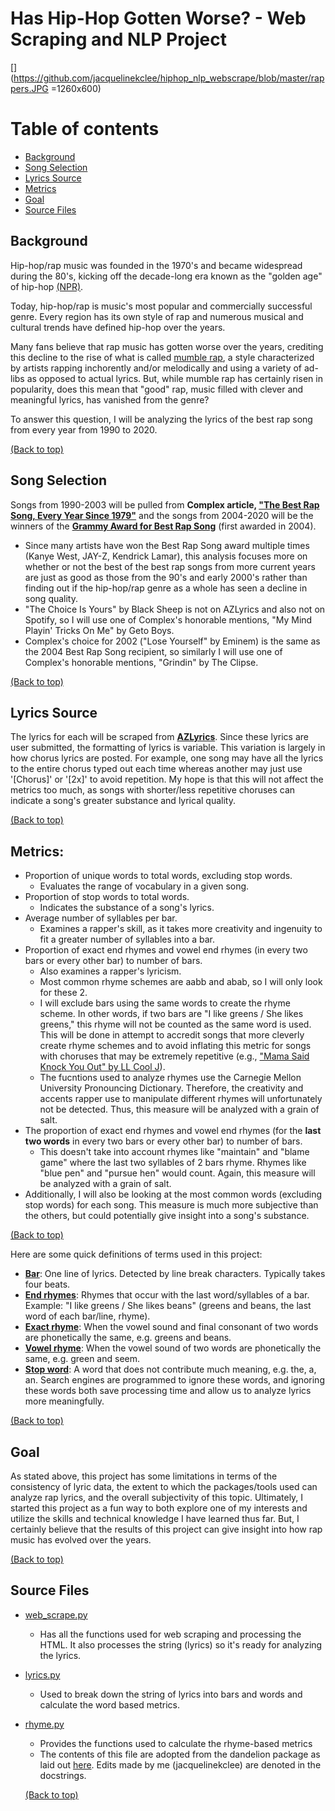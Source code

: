 # Has Hip-Hop Gotten Worse? - Web Scraping and NLP Project

[](https://github.com/jacquelinekclee/hiphop_nlp_webscrape/blob/master/rappers.JPG =1260x600)

# Table of contents

- [Background](#background)
- [Song Selection](#song-selection)
- [Lyrics Source](#lyrics-source)
- [Metrics](#metrics)
- [Goal](#goal)
- [Source Files](#source-files)

## Background
Hip-hop/rap music was founded in the 1970's and became widespread during the 80's, kicking off the decade-long era known as the "golden age" of hip-hop [(NPR)](https://www.npr.org/templates/story/story.php?storyId=7550286#:~:text=Rap%20as%20a%20genre%20began,generally%20interacting%20with%20the%20audience.).

Today, hip-hop/rap is music's most popular and commercially successful genre. Every region has its own style of rap and numerous musical and cultural trends have defined hip-hop over the years.

Many fans believe that rap music has gotten worse over the years, crediting this decline to the rise of what is called [mumble rap](https://www.cleveland.com/entertainment/2017/06/what_is_mumble_rap_25_essentia.html), a style characterized by artists rapping inchorently and/or melodically and using a variety of ad-libs as opposed to actual lyrics. But, while mumble rap has certainly risen in popularity, does this mean that "good" rap, music filled with clever and meaningful lyrics, has vanished from the genre? 

To answer this question, I will be analyzing the lyrics of the best rap song from every year from 1990 to 2020. 

[(Back to top)](#table-of-contents)

## Song Selection
Songs from 1990-2003 will be pulled from **Complex article, ["The Best Rap Song, Every Year Since 1979"](https://www.complex.com/music/best-rap-songs-since-1979/)** and the songs from 2004-2020 will be the winners of the **[Grammy Award for Best Rap Song](https://en.wikipedia.org/wiki/Grammy_Award_for_Best_Rap_Song#Recipients)** (first awarded in 2004).
* Since many artists have won the Best Rap Song award multiple times (Kanye West, JAY-Z, Kendrick Lamar), this analysis focuses more on whether or not the best of the best rap songs from more current years are just as good as those from the 90's and early 2000's rather than finding out if the hip-hop/rap genre as a whole has seen a decline in song quality.
* "The Choice Is Yours" by Black Sheep is not on AZLyrics and also not on Spotify, so I will use one of Complex's honorable mentions, "My Mind Playin' Tricks On Me" by Geto Boys.
* Complex's choice for 2002 ("Lose Yourself" by Eminem) is the same as the 2004 Best Rap Song recipient, so similarly I will use one of Complex's honorable mentions, "Grindin" by The Clipse.

[(Back to top)](#table-of-contents)

## Lyrics Source
The lyrics for each will be scraped from **[AZLyrics](https://www.azlyrics.com/)**. Since these lyrics are user submitted, the formatting of lyrics is variable. This variation is largely in how chorus lyrics are posted. For example, one song may have all the lyrics to the entire chorus typed out each time whereas another may just use '[Chorus]' or '[2x]' to avoid repetition. My hope is that this will not affect the metrics too much, as songs with shorter/less repetitive choruses can indicate a song's greater substance and lyrical quality.

[(Back to top)](#table-of-contents)

## Metrics:
* Proportion of unique words to total words, excluding stop words.
  * Evaluates the range of vocabulary in a given song.
* Proportion of stop words to total words.
  * Indicates the substance of a song's lyrics.
* Average number of syllables per bar.
  * Examines a rapper's skill, as it takes more creativity and ingenuity to fit a greater number of syllables into a bar.
* Proportion of exact end rhymes and vowel end rhymes (in every two bars or every other bar) to number of bars.
  * Also examines a rapper's lyricism.
  * Most common rhyme schemes are aabb and abab, so I will only look for these 2.
  * I will exclude bars using the same words to create the rhyme scheme. In other words, if two bars are "I like greens / She likes greens," this rhyme will not be counted as the same word is used. This will be done in attempt to accredit songs that more cleverly create rhyme schemes and to avoid inflating this metric for songs with choruses that may be extremely repetitive (e.g., ["Mama Said Knock You Out" by LL Cool J](https://www.azlyrics.com/lyrics/llcoolj/mamasaidknockyouout.html)).
  * The fucntions used to analyze rhymes use the Carnegie Mellon University Pronouncing Dictionary. Therefore, the creativity and accents rapper use to manipulate different rhymes will unfortunately not be detected. Thus, this measure will be analyzed with a grain of salt.
* The proportion of exact end rhymes and vowel end rhymes (for the **last two words** in every two bars or every other bar) to number of bars.
  * This doesn't take into account rhymes like "maintain" and "blame game" where the last two syllables of 2 bars rhyme. Rhymes like "blue pen" and "pursue hen" would count. Again, this measure will be analyzed with a grain of salt.
* Additionally, I will also be looking at the most common words (excluding stop words) for each song. This measure is much more subjective than the others, but could potentially give insight into a song's substance.

[(Back to top)](#table-of-contents)

Here are some quick definitions of terms used in this project:
* **[Bar](https://www.lexico.com/en/definition/bar)**: One line of lyrics. Detected by line break characters. Typically takes four beats.
* **[End rhymes](https://literarydevices.net/end-rhyme/)**: Rhymes that occur with the last word/syllables of a bar. Example: "I like greens / She likes beans" (greens and beans, the last word of each bar/line, rhyme).
* **[Exact rhyme](https://literarydevices.net/exact-rhyme/)**: When the vowel sound and final consonant of two words are phonetically the same, e.g. greens and beans.
* **[Vowel rhyme](https://www.thefreedictionary.com/vowel+rhyme)**: When the vowel sound of two words are phonetically the same, e.g. green and seem.
* **[Stop word](https://www.geeksforgeeks.org/removing-stop-words-nltk-python)**: A word that does not contribute much meaning, e.g. the, a, an. Search engines are programmed to ignore these words, and ignoring these words both save processing time and allow us to analyze lyrics more meaningfully.

[(Back to top)](#table-of-contents)

## Goal
As stated above, this project has some limitations in terms of the consistency of lyric data, the extent to which the packages/tools used can analyze rap lyrics, and the overall subjectivity of this topic. Ultimately, I started this project as a fun way to both explore one of my interests and utilize the skills and technical knowledge I have learned thus far. But, I certainly believe that the results of this project can give insight into how rap music has evolved over the years.

[(Back to top)](#table-of-contents)

## Source Files
* [web_scrape.py](web_scrape.py)
  * Has all the functions used for web scraping and processing the HTML. It also processes the string (lyrics) so it's ready for analyzing the lyrics.
* [lyrics.py](lyrics.py)
  * Used to break down the string of lyrics into bars and words and calculate the word based metrics.
* [rhyme.py](rhyme.py)
  * Provides the functions used to calculate the rhyme-based metrics
  * The contents of this file are adopted from the dandelion package as laid out [here](https://github.com/DiegoVicen/dandelion). Edits made by me (jacquelinekclee) are denoted in the docstrings.
  
  [(Back to top)](#table-of-contents)
